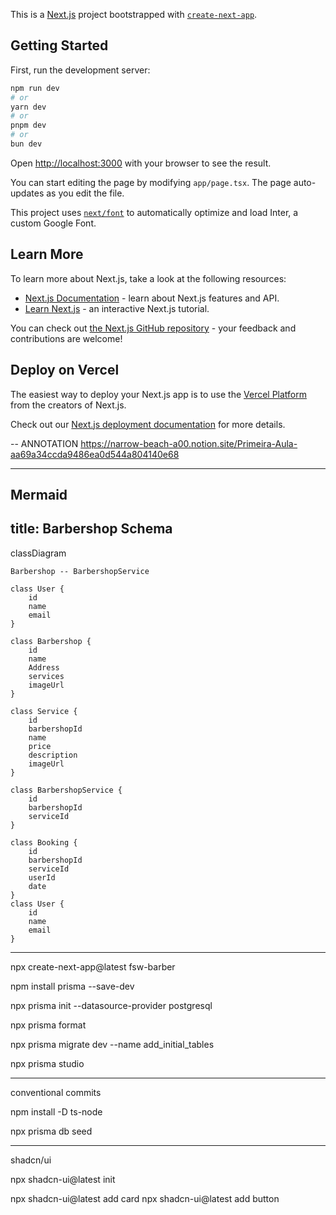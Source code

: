This is a [Next.js](https://nextjs.org/) project bootstrapped with [`create-next-app`](https://github.com/vercel/next.js/tree/canary/packages/create-next-app).

## Getting Started

First, run the development server:

```bash
npm run dev
# or
yarn dev
# or
pnpm dev
# or
bun dev
```

Open [http://localhost:3000](http://localhost:3000) with your browser to see the result.

You can start editing the page by modifying `app/page.tsx`. The page auto-updates as you edit the file.

This project uses [`next/font`](https://nextjs.org/docs/basic-features/font-optimization) to automatically optimize and load Inter, a custom Google Font.

## Learn More

To learn more about Next.js, take a look at the following resources:

- [Next.js Documentation](https://nextjs.org/docs) - learn about Next.js features and API.
- [Learn Next.js](https://nextjs.org/learn) - an interactive Next.js tutorial.

You can check out [the Next.js GitHub repository](https://github.com/vercel/next.js/) - your feedback and contributions are welcome!

## Deploy on Vercel

The easiest way to deploy your Next.js app is to use the [Vercel Platform](https://vercel.com/new?utm_medium=default-template&filter=next.js&utm_source=create-next-app&utm_campaign=create-next-app-readme) from the creators of Next.js.

Check out our [Next.js deployment documentation](https://nextjs.org/docs/deployment) for more details.

-- ANNOTATION
https://narrow-beach-a00.notion.site/Primeira-Aula-aa69a34ccda9486ea0d544a804140e68

----------------------------------------------------------------
Mermaid 
---
title: Barbershop Schema
---
classDiagram

    Barbershop -- BarbershopService

    class User {
        id
        name
        email
    }

    class Barbershop {
        id
        name
        Address
        services
        imageUrl
    }

    class Service {
        id
        barbershopId
        name
        price
        description
        imageUrl
    }

    class BarbershopService {
        id
        barbershopId
        serviceId
    }

    class Booking {
        id
        barbershopId
        serviceId
        userId
        date
    }
    class User {
        id
        name
        email
    }
-------------------------------------------------------------

npx create-next-app@latest 
fsw-barber

npm install prisma --save-dev  

npx prisma init --datasource-provider postgresql

npx prisma format

npx prisma migrate dev --name add_initial_tables

npx prisma studio 

--------------------------------
conventional commits

 npm install -D ts-node 

npx prisma db seed  

--------------------------------
shadcn/ui

npx shadcn-ui@latest init

npx shadcn-ui@latest add card
npx shadcn-ui@latest add button